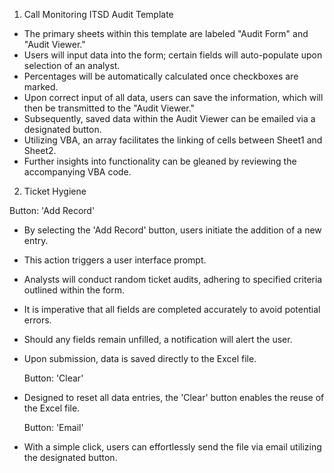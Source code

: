 1. Call Monitoring ITSD Audit Template

- The primary sheets within this template are labeled "Audit Form" and "Audit Viewer."
- Users will input data into the form; certain fields will auto-populate upon selection of an analyst.
- Percentages will be automatically calculated once checkboxes are marked.
- Upon correct input of all data, users can save the information, which will then be transmitted to the "Audit Viewer."
- Subsequently, saved data within the Audit Viewer can be emailed via a designated button.
- Utilizing VBA, an array facilitates the linking of cells between Sheet1 and Sheet2.
- Further insights into functionality can be gleaned by reviewing the accompanying VBA code.


2. Ticket Hygiene

  Button: 'Add Record'
- By selecting the 'Add Record' button, users initiate the addition of a new entry.
- This action triggers a user interface prompt.
- Analysts will conduct random ticket audits, adhering to specified criteria outlined within the form.
- It is imperative that all fields are completed accurately to avoid potential errors.
- Should any fields remain unfilled, a notification will alert the user.
- Upon submission, data is saved directly to the Excel file.

  Button: 'Clear'
- Designed to reset all data entries, the 'Clear' button enables the reuse of the Excel file.

  Button: 'Email'
- With a simple click, users can effortlessly send the file via email utilizing the designated button.
